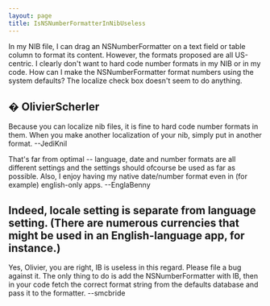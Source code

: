 ```yaml
---
layout: page
title: IsNSNumberFormatterInNibUseless
---
```


In my NIB file, I can drag an NSNumberFormatter on a text field or table column to format its content. However, the formats proposed are all US-centric. I clearly don't want to hard code number formats in my NIB or in my code. How can I make the NSNumberFormatter format numbers using the system defaults? The localize check box doesn't seem to do anything.

� OlivierScherler
----
Because you can localize nib files, it is fine to hard code number formats in them. When you make another localization of your nib, simply put in another format. --JediKnil

That's far from optimal -- language, date and number formats are all different settings and the settings should ofcourse be used as far as possible. Also, I enjoy having my native date/number format even in (for example) english-only apps. --EnglaBenny

Indeed, locale setting is separate from language setting. (There are numerous currencies that might be used in an English-language app, for instance.)
----
Yes, Olivier, you are right, IB is useless in this regard.  Please file a bug against it. The only thing to do is add the NSNumberFormatter with IB, then in your code fetch the correct format string from the defaults database and pass it to the formatter. --smcbride

